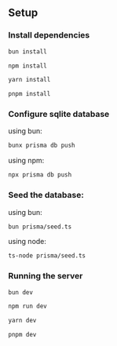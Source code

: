 ## Setup

### Install dependencies

```bash
bun install
```
    
```bash
npm install
```
    
```bash
yarn install
```
        
```bash
pnpm install
```

### Configure sqlite database

using bun:
```bash
bunx prisma db push
```

using npm:
```bash
npx prisma db push
```

### Seed the database:

using bun:
```bash
bun prisma/seed.ts
```

using node:
```bash
ts-node prisma/seed.ts
```

### Running the server

```bash
bun dev
```
```bash
npm run dev
```
```bash
yarn dev
```
```bash
pnpm dev
```